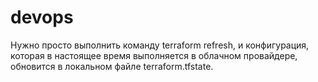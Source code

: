 # devops
Нужно просто выполнить команду terraform refresh, и конфигурация, которая в настоящее время выполняется в облачном провайдере, обновится в локальном файле terraform.tfstate.